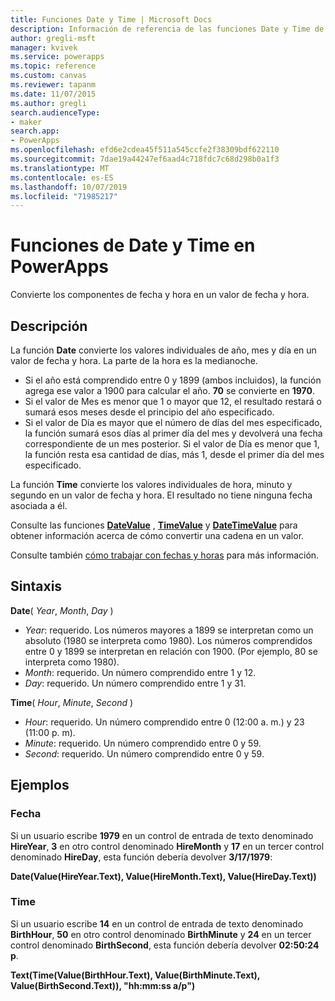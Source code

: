 ```yaml
---
title: Funciones Date y Time | Microsoft Docs
description: Información de referencia de las funciones Date y Time de PowerApps, con sintaxis y ejemplos
author: gregli-msft
manager: kvivek
ms.service: powerapps
ms.topic: reference
ms.custom: canvas
ms.reviewer: tapanm
ms.date: 11/07/2015
ms.author: gregli
search.audienceType:
- maker
search.app:
- PowerApps
ms.openlocfilehash: efd6e2cdea45f511a545ccfe2f38309bdf622110
ms.sourcegitcommit: 7dae19a44247ef6aad4c718fdc7c68d298b0a1f3
ms.translationtype: MT
ms.contentlocale: es-ES
ms.lasthandoff: 10/07/2019
ms.locfileid: "71985217"
---
```

# <a name="date-and-time-functions-in-powerapps"></a>Funciones de Date y Time en PowerApps
Convierte los componentes de fecha y hora en un valor de fecha y hora.

## <a name="description"></a>Descripción
La función **Date** convierte los valores individuales de año, mes y día en un valor de fecha y hora.  La parte de la hora es la medianoche.

* Si el año está comprendido entre 0 y 1899 (ambos incluidos), la función agrega ese valor a 1900 para calcular el año.  **70** se convierte en **1970**.
* Si el valor de Mes es menor que 1 o mayor que 12, el resultado restará o sumará esos meses desde el principio del año especificado.
* Si el valor de Día es mayor que el número de días del mes especificado, la función sumará esos días al primer día del mes y devolverá una fecha correspondiente de un mes posterior.  Si el valor de Día es menor que 1, la función resta esa cantidad de días, más 1, desde el primer día del mes especificado.

La función **Time** convierte los valores individuales de hora, minuto y segundo en un valor de fecha y hora.  El resultado no tiene ninguna fecha asociada a él.

Consulte las funciones **[DateValue](function-datevalue-timevalue.md)** , **[TimeValue](function-datevalue-timevalue.md)** y **[DateTimeValue](function-datevalue-timevalue.md)** para obtener información acerca de cómo convertir una cadena en un valor.  

Consulte también [cómo trabajar con fechas y horas](../show-text-dates-times.md) para más información.

## <a name="syntax"></a>Sintaxis
**Date**( *Year*, *Month*, *Day* )

* *Year*: requerido.  Los números mayores a 1899 se interpretan como un absoluto (1980 se interpreta como 1980). Los números comprendidos entre 0 y 1899 se interpretan en relación con 1900. (Por ejemplo, 80 se interpreta como 1980).
* *Month*: requerido.  Un número comprendido entre 1 y 12.
* *Day*: requerido. Un número comprendido entre 1 y 31.

**Time**( *Hour*, *Minute*, *Second* )

* *Hour*: requerido.  Un número comprendido entre 0 (12:00 a. m.) y 23 (11:00 p. m).
* *Minute*: requerido. Un número comprendido entre 0 y 59.
* *Second*: requerido. Un número comprendido entre 0 y 59.

## <a name="examples"></a>Ejemplos
### <a name="date"></a>Fecha
Si un usuario escribe **1979** en un control de entrada de texto denominado **HireYear**, **3** en otro control denominado **HireMonth** y **17** en un tercer control denominado **HireDay**, esta función debería devolver **3/17/1979**:

**Date(Value(HireYear.Text), Value(HireMonth.Text), Value(HireDay.Text))**

### <a name="time"></a>Time
Si un usuario escribe **14** en un control de entrada de texto denominado **BirthHour**, **50** en otro control denominado **BirthMinute** y **24** en un tercer control denominado **BirthSecond**, esta función debería devolver **02:50:24 p**.

**Text(Time(Value(BirthHour.Text), Value(BirthMinute.Text), Value(BirthSecond.Text)), "hh:mm:ss a/p")**

